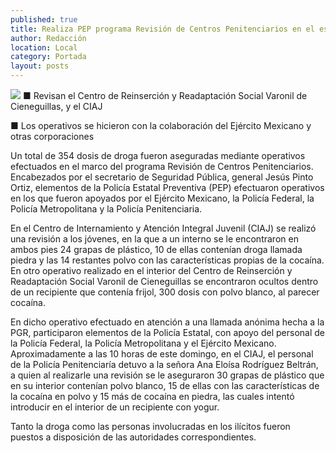 ```yaml
---
published: true
title: Realiza PEP programa Revisión de Centros Penitenciarios en el estado
author: Redacción
location: Local
category: Portada
layout: posts
---
```


![](http://i.imgur.com/CQUOePXm.jpg)
■ Revisan el Centro de Reinserción y Readaptación Social Varonil de Cieneguillas, y el CIAJ

■ Los operativos se hicieron con la colaboración del Ejército Mexicano y otras corporaciones

Un total de 354 dosis de droga fueron aseguradas mediante operativos efectuados en el marco del programa Revisión de Centros Penitenciarios.  
Encabezados por el secretario de Seguridad Pública, general Jesús Pinto Ortiz, elementos de la Policía Estatal Preventiva (PEP) efectuaron operativos en los que fueron apoyados por el Ejército Mexicano, la Policía Federal, la Policía Metropolitana y la Policía Penitenciaria.   

En el Centro de Internamiento y Atención Integral Juvenil (CIAJ) se realizó una revisión a los jóvenes, en la que a un interno se le encontraron en ambos pies 24 grapas de plástico, 10 de ellas contenían droga llamada piedra y las 14 restantes polvo con las características propias de la cocaína.   
En otro operativo realizado en el interior del Centro de Reinserción y Readaptación Social Varonil de Cieneguillas se encontraron ocultos dentro de un recipiente que contenía frijol, 300 dosis con polvo blanco, al parecer cocaína.  

En dicho operativo efectuado en atención a una llamada anónima hecha a la PGR, participaron elementos de la Policía Estatal, con apoyo del personal de la Policía Federal, la Policía Metropolitana y el Ejército Mexicano.    
Aproximadamente a las 10 horas de este domingo, en el CIAJ, el personal de la Policía Penitenciaría detuvo a la señora Ana Eloísa Rodríguez Beltrán, a quien al realizarle una revisión se le aseguraron 30 grapas de plástico que en su interior contenían polvo blanco, 15 de ellas con las características de la cocaína en polvo y 15 más de cocaína en piedra, las cuales intentó introducir en el interior de un recipiente con yogur.   

Tanto la droga como las personas involucradas en los ilícitos fueron puestos a disposición de las autoridades correspondientes.
